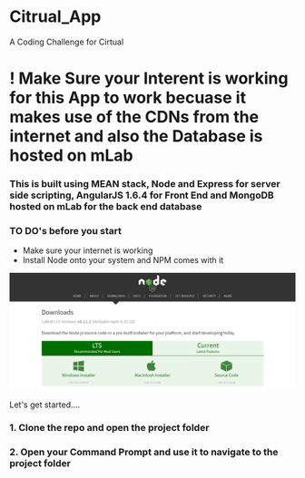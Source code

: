 # Citrual_App
A Coding Challenge for Cirtual

<h1>! Make Sure your Interent is working for this 
App to work becuase it makes use of the CDNs from the internet and also the Database is hosted on mLab</h1>

<h3>This is built using MEAN stack, Node and Express for server side scripting, 
AngularJS 1.6.4 for Front End and MongoDB hosted on mLab for the back end database </h3>

<h3>TO DO's before you start</h3>

<ul>
    <li>Make sure your internet is working</li>
    <li>Install Node onto your system and NPM comes with it</li>
</ul>

<a href="https://nodejs.org/en/"><img src="./project_images/nodeDownload.PNG"></a>

<p>Let's get started....</p>

<h3>1. Clone the repo and open the project folder</h3>
<h3>2. Open your Command Prompt and use it to navigate to the project folder</h3>
<h3></h3>
<h3></h3>
